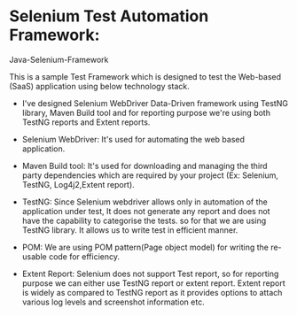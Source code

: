 # Selenium Test Automation Framework:
Java-Selenium-Framework

This is a sample Test Framework which is designed to test the Web-based (SaaS) application using below technology stack.
- I've designed Selenium WebDriver Data-Driven framework using TestNG library, Maven Build tool and for reporting purpose we're using both TestNG reports and Extent reports.

- Selenium WebDriver: It's used for automating the web based application.
- Maven Build tool: It's used for downloading and managing the third party dependencies which are required by your project (Ex: Selenium, TestNG, Log4j2,Extent report).
- TestNG: Since Selenium webdriver allows only in automation of the application under test, It does not generate any report and does not have the capability to categorise the tests. so for that we are using TestNG library. It allows us to write test in efficient manner.
- POM: We are using POM pattern(Page object model) for writing the re-usable code for efficiency.
- Extent Report: Selenium does not support Test report, so for reporting purpose we can either use TestNG report or extent report. Extent report is widely as compared to TestNG report as it provides options to attach various log levels and screenshot information etc. 

